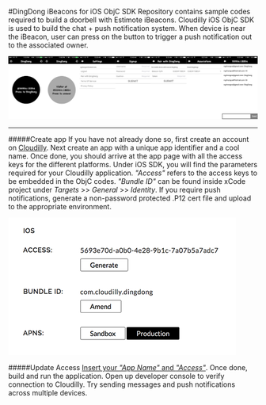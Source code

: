 #DingDong iBeacons for iOS ObjC SDK
Repository contains sample codes required to build a doorbell with Estimote iBeacons. Cloudilly iOS ObjC SDK is used to build the chat + push notification system. When device is near the iBeacon, user can press on the button to trigger a push notification out to the associated owner.

![DingDong](https://github.com/Cloudilly/Images/blob/master/ios_dingdong.png) 

---

#####Create app
If you have not already done so, first create an account on [Cloudilly](https://cloudilly.com). Next create an app with a unique app identifier and a cool name. Once done, you should arrive at the app page with all the access keys for the different platforms. Under iOS SDK, you will find the parameters required for your Cloudilly application. _"Access"_ refers to the access keys to be embedded in the ObjC codes. _"Bundle ID"_ can be found inside xCode project under _Targets_ >> _General_ >> _Identity_. If you require push notifications, generate a non-password protected .P12 cert file and upload to the appropriate environment.

![iOS Console](https://github.com/Cloudilly/Images/blob/master/ios_dingdong_console.png)

#####Update Access
[Insert your _"App Name"_ and _"Access"_](../../blob/master/oneonone/AppDelegate.m#L24-L25). Once done, build and run the application. Open up developer console to verify connection to Cloudilly. Try sending messages and push notifications across multiple devices.
